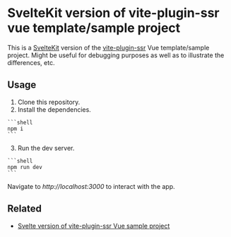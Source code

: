 # SvelteKit version of vite-plugin-ssr vue template/sample project

This is a [SvelteKit](https://kit.svelte.dev/) version of the [vite-plugin-ssr](https://vite-plugin-ssr.com/) Vue template/sample project. Might be useful for debugging purposes as well as to illustrate the differences, etc.

## Usage

  1. Clone this repository.
  2. Install the dependencies.

    ```shell
    npm i
    ```
  3. Run the dev server.

    ```shell
    npm run dev
    ```

Navigate to _http://localhost:3000_ to interact with the app.

## Related

  - [Svelte version of vite-plugin-ssr Vue sample project](https://github.com/aral/vite-plugin-ssr-svelte)
